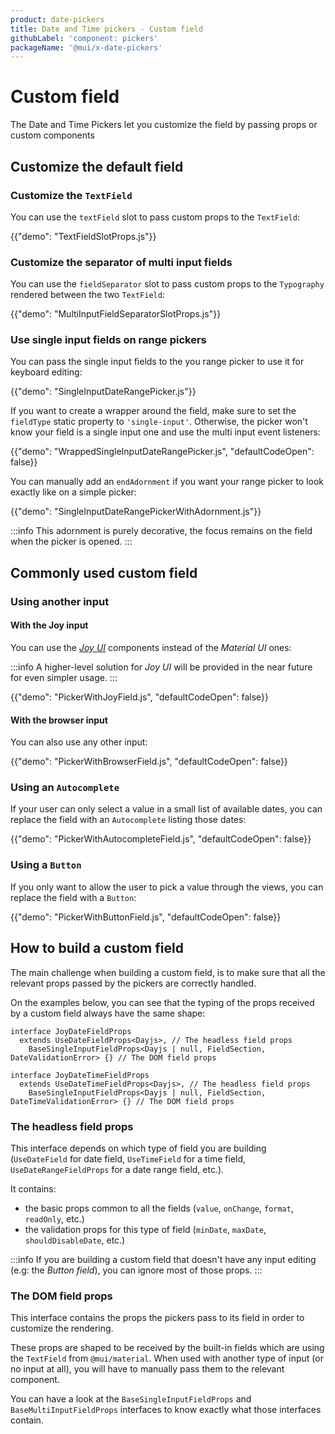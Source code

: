 ```yaml
---
product: date-pickers
title: Date and Time pickers - Custom field
githubLabel: 'component: pickers'
packageName: '@mui/x-date-pickers'
---
```


# Custom field

<p class="description">The Date and Time Pickers let you customize the field by passing props or custom components</p>

## Customize the default field

### Customize the `TextField`

You can use the `textField` slot to pass custom props to the `TextField`:

{{"demo": "TextFieldSlotProps.js"}}

### Customize the separator of multi input fields [<span class="plan-pro"></span>](/x/introduction/licensing/#pro-plan)

You can use the `fieldSeparator` slot to pass custom props to the `Typography` rendered between the two `TextField`:

{{"demo": "MultiInputFieldSeparatorSlotProps.js"}}

### Use single input fields on range pickers [<span class="plan-pro"></span>](/x/introduction/licensing/#pro-plan)

You can pass the single input fields to the you range picker to use it for keyboard editing:

{{"demo": "SingleInputDateRangePicker.js"}}

If you want to create a wrapper around the field, make sure to set the `fieldType` static property to `'single-input'`.
Otherwise, the picker won't know your field is a single input one and use the multi input event listeners:

{{"demo": "WrappedSingleInputDateRangePicker.js", "defaultCodeOpen": false}}

You can manually add an `endAdornment` if you want your range picker to look exactly like on a simple picker:

{{"demo": "SingleInputDateRangePickerWithAdornment.js"}}

:::info
This adornment is purely decorative, the focus remains on the field when the picker is opened.
:::

## Commonly used custom field

### Using another input

#### With the Joy input

You can use the [_Joy UI_](https://mui.com/joy-ui/getting-started/overview/) components instead of the _Material UI_ ones:

:::info
A higher-level solution for _Joy UI_ will be provided in the near future for even simpler usage.
:::

{{"demo": "PickerWithJoyField.js", "defaultCodeOpen": false}}

#### With the browser input

You can also use any other input:

{{"demo": "PickerWithBrowserField.js", "defaultCodeOpen": false}}

### Using an `Autocomplete`

If your user can only select a value in a small list of available dates,
you can replace the field with an `Autocomplete` listing those dates:

{{"demo": "PickerWithAutocompleteField.js", "defaultCodeOpen": false}}

### Using a `Button`

If you only want to allow the user to pick a value through the views,
you can replace the field with a `Button`:

{{"demo": "PickerWithButtonField.js", "defaultCodeOpen": false}}

## How to build a custom field

The main challenge when building a custom field, is to make sure that all the relevant props passed by the pickers are correctly handled.

On the examples below, you can see that the typing of the props received by a custom field always have the same shape:

```tsx
interface JoyDateFieldProps
  extends UseDateFieldProps<Dayjs>, // The headless field props
    BaseSingleInputFieldProps<Dayjs | null, FieldSection, DateValidationError> {} // The DOM field props

interface JoyDateTimeFieldProps
  extends UseDateTimeFieldProps<Dayjs>, // The headless field props
    BaseSingleInputFieldProps<Dayjs | null, FieldSection, DateTimeValidationError> {} // The DOM field props
```

### The headless field props

This interface depends on which type of field you are building (`UseDateField` for date field, `UseTimeField` for a time field, `UseDateRangeFieldProps` for a date range field, etc.).

It contains:

- the basic props common to all the fields (`value`, `onChange`, `format`, `readOnly`, etc.)
- the validation props for this type of field (`minDate`, `maxDate`, `shouldDisableDate`, etc.)

:::info
If you are building a custom field that doesn't have any input editing (e.g: the _Button field_), you can ignore most of those props.
:::

### The DOM field props

This interface contains the props the pickers pass to its field in order to customize the rendering.

These props are shaped to be received by the built-in fields which are using the `TextField` from `@mui/material`.
When used with another type of input (or no input at all), you will have to manually pass them to the relevant component.

You can have a look at the `BaseSingleInputFieldProps` and `BaseMultiInputFieldProps` interfaces to know exactly what those interfaces contain.
